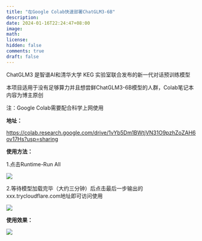 ```yaml
---
title: "在Google Colab快速部署ChatGLM3-6B"
description: 
date: 2024-01-16T22:24:47+08:00
image: 
math: 
license: 
hidden: false
comments: true
draft: false
---
```


ChatGLM3 是智谱AI和清华大学 KEG 实验室联合发布的新一代对话预训练模型

本项目适用于没有足够算力并且想尝鲜ChatGLM3-6B模型的人群，Colab笔记本内容为博主原创

注：Google Colab需要配合科学上网使用

**地址：**

https://colab.research.google.com/drive/1vYb5Dm1BWtjVN31O9pzhZoZAH6ov17Hs?usp=sharing

**使用方法：**

1.点击Runtime-Run All

![](https://resources.blog.kihh.xyz/image/20240116223415.png)

2.等待模型加载完毕（大约三分钟）后点击最后一步输出的xxx.trycloudflare.com地址即可访问使用

![](https://resources.blog.kihh.xyz/image/20240116224535.png)

**使用效果：**

![](https://resources.blog.kihh.xyz/image/20240116230149.png)